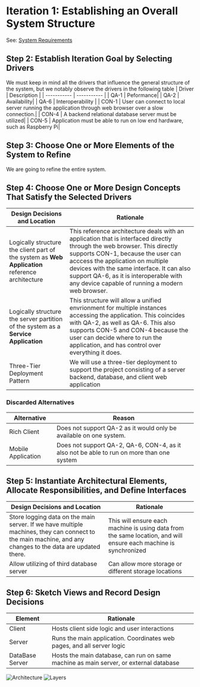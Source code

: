 # Iteration 1: Establishing an Overall System Structure

See: [System Requirements](https://github.com/icekoda/SD-FinalProject/blob/main/Deliverable-2/Deliverable-2.md#system-requirements)

## Step 2: Establish Iteration Goal by Selecting Drivers
We must keep in mind all the drivers that influence the general structure of the system, but we notably observe the drivers in the following table
| Driver  | Description |
| ----------- | ----------- |
| QA-1 | Peformance|
| QA-2 | Availability|
| QA-6 | Interoperability |
| CON-1 | User can connect to local server running the application through web browser over a slow connection.|
| CON-4 | A backend relational database server must be utilized|
| CON-5 | Application must be able to run on low end hardware, such as Raspberry Pi|

## Step 3: Choose One or More Elements of the System to Refine
We are going to refine the entire system.
## Step 4: Choose One or More Design Concepts That Satisfy the Selected Drivers 
| Design Decisions and Location   | Rationale |
| ----------- | ----------- |
|Logically structure the client part of the system as **Web Application** reference architecture|This reference architecture deals with an application that is interfaced directly through the web browser. This directly supports CON-1, because the user can acccess the application on multiple devices with the same interface. It can also support QA-6, as it is interoperable with any device capable of running a modern web browser.|
| Logically structure the server partition of the system as a **Service Application** | This structure will allow a unified envrionment for multiple instances accessing the application. This coincides with QA-2, as well as QA-6. This also supports CON-5 and CON-4 because the user can decide where to run the application, and has control over everything it does. |
| Three-Tier Deployment Pattern | We will use a three-tier deployment to support the project consisting of a server backend, database, and client web application |

### Discarded Alternatives
| Alternative  | Reason |
| ----------- | ----------- |
|Rich Client|Does not support QA-2 as it would only be available on one system.|
|Mobile Application | Does not support QA-2, QA-6, CON-4, as it also not be able to run on more than one system|

## Step 5: Instantiate Architectural Elements, Allocate Responsibilities, and Define Interfaces

| Design Decisions and Location   | Rationale |
| ----------- | ----------- |
| Store logging data on the main server. If we have multiple machines, they can connect to the main machine, and any changes to the data are updated there.|This will ensure each machine is using data from the same location, and will ensure each machine is synchronized |
| Allow utilizing of third database server | Can allow more storage or different storage locations |

## Step 6: Sketch Views and Record Design Decisions
| Element   | Rationale |
| ----------- | ----------- |
| Client      | Hosts client side logic and user interactions |
| Server      | Runs the main application. Coordinates web pages, and all server logic |
| DataBase Server | Hosts the main database, can run on same machine as main server, or external database |

![Architecture](https://user-images.githubusercontent.com/73712369/144958994-f9dd84ac-7c59-4c98-bc8d-59246084701e.png)
![Layers](https://user-images.githubusercontent.com/73712369/144959322-f34abccb-06bd-49ec-a111-7b7de59b602f.png)



